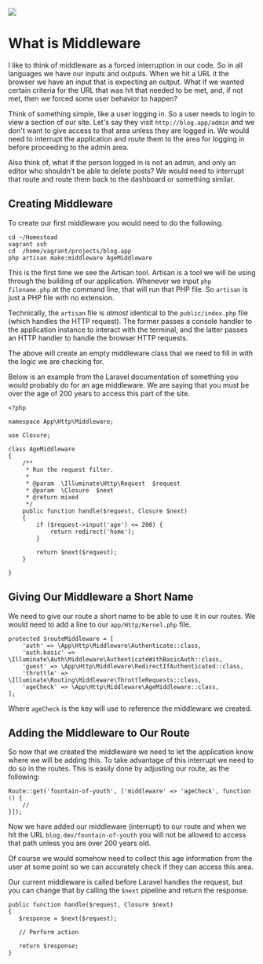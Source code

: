 ![](Laravel_5_Basics_handouts/headings/2.2.png)

# What is Middleware

I like to think of middleware as a forced interruption in our code. So in all languages we have our inputs and outputs. When we hit a URL it the browser we have an input that is expecting an output. What if we wanted certain criteria for the URL that was hit that needed to be met, and, if not met, then we forced some user behavior to happen?

Think of something simple, like a user logging in. So a user needs to login to view a section of our site. Let's say they visit `http://blog.app/admin` and we don't want to give access to that area unless they are logged in. We would need to interrupt the application and route them to the area for logging in before proceeding to the admin area.

Also think of, what if the person logged in is not an admin, and only an editor who shouldn't be able to delete posts? We would need to interrupt that route and route them back to the dashboard or something similar.

## Creating Middleware

To create our first middleware you would need to do the following.

```
cd ~/Homestead
vagrant ssh
cd  /home/vagrant/projects/blog.app
php artisan make:middleware AgeMiddleware
```
This is the first time we see the Artisan tool. Artisan is a tool we will be using through the building of our application. Whenever we input `php filename.php` at the command line, that will run that PHP file. So `artisan` is just a PHP file with no extension.

Technically, the `artisan` file is *almost* identical to the `public/index.php` file (which handles the HTTP request). The former passes a console handler to the application instance to interact with the terminal, and the latter passes an HTTP handler to handle the browser HTTP requests.

The above will create an empty middleware class that we need to fill in with the logic we are checking for.

Below is an example from the Laravel documentation of something you would probably do for an age middleware. We are saying that you must be over the age of 200 years to access this part of the site.

```
<?php

namespace App\Http\Middleware;

use Closure;

class AgeMiddleware
{
    /**
     * Run the request filter.
     *
     * @param  \Illuminate\Http\Request  $request
     * @param  \Closure  $next
     * @return mixed
     */
    public function handle($request, Closure $next)
    {
        if ($request->input('age') <= 200) {
            return redirect('home');
        }

        return $next($request);
    }

}
```
## Giving Our Middleware a Short Name

We need to give our route a short name to be able to use it in our routes. We would need to add a line to our `app/Http/Kernel.php` file.

```
protected $routeMiddleware = [
    'auth' => \App\Http\Middleware\Authenticate::class,
    'auth.basic' => \Illuminate\Auth\Middleware\AuthenticateWithBasicAuth::class,
    'guest' => \App\Http\Middleware\RedirectIfAuthenticated::class,
    'throttle' => \Illuminate\Routing\Middleware\ThrottleRequests::class,
    'ageCheck' => \App\Http\Middleware\AgeMiddleware::class,
];
```
Where `ageCheck` is the key will use to reference the middleware we created.

## Adding the Middleware to Our Route

So now that we created the middleware we need to let the application know where we will be adding this. To take advantage of this interrupt we need to do so in the routes. This is easily done by adjusting our route, as the following:

```
Route::get('fountain-of-youth', ['middleware' => 'ageCheck', function () {
    //
}]);
```

Now we have added our middleware (interrupt) to our route and when we hit the URL `blog.dev/fountain-of-youth` you will not be allowed to access that path unless you are over 200 years old.

Of course we would somehow need to collect this age information from the user at some point so we can accurately check if they can access this area.

Our current middleware is called before Laravel handles the request, but you can change that by calling the `$next` pipeline and return the response.

```
public function handle($request, Closure $next)
{
   $response = $next($request);

   // Perform action

   return $response;
}
```
